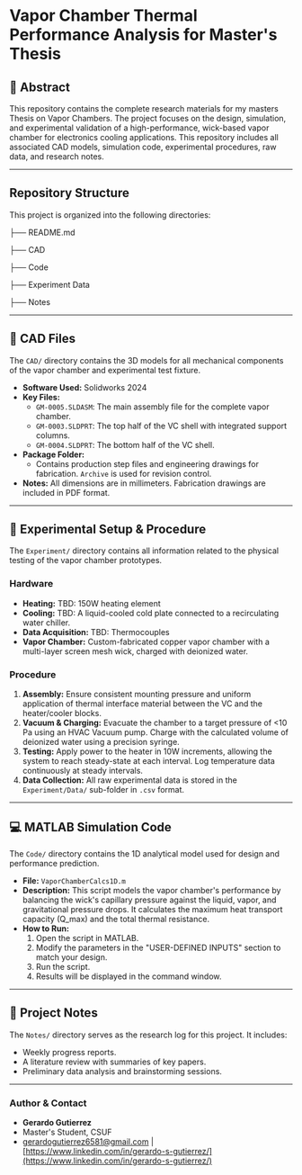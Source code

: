 

# Vapor Chamber Thermal Performance Analysis for Master's Thesis



## 📝 Abstract

This repository contains the complete research materials for my masters Thesis on Vapor Chambers. The project focuses on the design, simulation, and experimental validation of a high-performance, wick-based vapor chamber for electronics cooling applications. This repository includes all associated CAD models, simulation code, experimental procedures, raw data, and research notes.



---

##  Repository Structure

This project is organized into the following directories:



├── README.md

├── CAD

├── Code

├── Experiment Data

├── Notes

---
## 📐 CAD Files
The `CAD/` directory contains the 3D models for all mechanical components of the vapor chamber and experimental test fixture.

* **Software Used:** Solidworks 2024
* **Key Files:**
    * `GM-0005.SLDASM`: The main assembly file for the complete vapor chamber.
    * `GM-0003.SLDPRT`: The top half of the VC shell with integrated support columns.
    * `GM-0004.SLDPRT`: The bottom half of the VC shell.
* **Package Folder:**
    * Contains production step files and engineering drawings for fabrication. `Archive` is used for revision control.
* **Notes:** All dimensions are in millimeters. Fabrication drawings are included in PDF format.

---
## 🔬 Experimental Setup & Procedure
The `Experiment/` directory contains all information related to the physical testing of the vapor chamber prototypes.

### Hardware
* **Heating:** TBD: 150W heating element
* **Cooling:** TBD: A liquid-cooled cold plate connected to a recirculating water chiller.
* **Data Acquisition:** TBD: Thermocouples
* **Vapor Chamber:** Custom-fabricated copper vapor chamber with a multi-layer screen mesh wick, charged with deionized water.

### Procedure
1.  **Assembly:** Ensure consistent mounting pressure and uniform application of thermal interface material between the VC and the heater/cooler blocks.
2.  **Vacuum & Charging:** Evacuate the chamber to a target pressure of <10 Pa using an HVAC Vacuum pump. Charge with the calculated volume of deionized water using a precision syringe.
3.  **Testing:** Apply power to the heater in 10W increments, allowing the system to reach steady-state at each interval. Log temperature data continuously at steady intervals.
4.  **Data Collection:** All raw experimental data is stored in the `Experiment/Data/` sub-folder in `.csv` format.

---
## 💻 MATLAB Simulation Code
The `Code/` directory contains the 1D analytical model used for design and performance prediction.

* **File:** `VaporChamberCalcs1D.m`
* **Description:** This script models the vapor chamber's performance by balancing the wick's capillary pressure against the liquid, vapor, and gravitational pressure drops. It calculates the maximum heat transport capacity (Q_max) and the total thermal resistance.
* **How to Run:**
    1. Open the script in MATLAB.
    2. Modify the parameters in the "USER-DEFINED INPUTS" section to match your design.
    3. Run the script.
    4. Results will be displayed in the command window.

---
## 📓 Project Notes
The `Notes/` directory serves as the research log for this project. It includes:
* Weekly progress reports.
* A literature review with summaries of key papers.
* Preliminary data analysis and brainstorming sessions.

---
### Author & Contact
* **Gerardo Gutierrez**
* Master's Student, CSUF
* [gerardogutierrez6581@gmail.com](mailto:gerardogutierrez6581@gmail.com) | [https://www.linkedin.com/in/gerardo-s-gutierrez/](https://www.linkedin.com/in/gerardo-s-gutierrez/)







